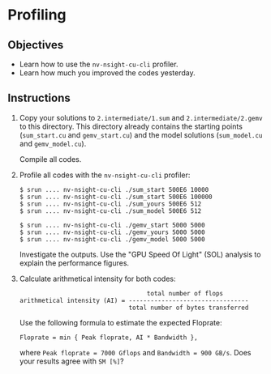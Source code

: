# Profiling

## Objectives

 - Learn how to use the `nv-nsight-cu-cli` profiler.
 - Learn how much you improved the codes yesterday.

## Instructions

 1. Copy your solutions to `2.intermediate/1.sum` and `2.intermediate/2.gemv` to
    this directory. This directory already contains the starting points
    (`sum_start.cu` and `gemv_start.cu`) and the model solutions (`sum_model.cu`
    and `gemv_model.cu`).
    
    Compile all codes.
    
 2. Profile all codes with the `nv-nsight-cu-cli` profiler:
 
    ```
    $ srun .... nv-nsight-cu-cli ./sum_start 500E6 10000
    $ srun .... nv-nsight-cu-cli ./sum_start 500E6 100000
    $ srun .... nv-nsight-cu-cli ./sum_yours 500E6 512
    $ srun .... nv-nsight-cu-cli ./sum_model 500E6 512
    ```
    
    ```
    $ srun .... nv-nsight-cu-cli ./gemv_start 5000 5000
    $ srun .... nv-nsight-cu-cli ./gemv_yours 5000 5000
    $ srun .... nv-nsight-cu-cli ./gemv_model 5000 5000
    ```
    
    Investigate the outputs. Use the "GPU Speed Of Light" (SOL) analysis to
    explain the performance figures.

 3. Calculate arithmetical intensity for both codes:
 
    ```
                                       total number of flops
    arithmetical intensity (AI) = --------------------------------- 
                                  total number of bytes transferred
    ```
    
    Use the following formula to estimate the expected Floprate:
    
    ```
    Floprate = min { Peak floprate, AI * Bandwidth },
    ```
    
    where `Peak floprate = 7000 Gflops` and `Bandwidth = 900 GB/s`. Does your
    results agree with `SM [%]`?
